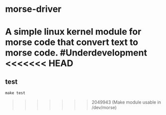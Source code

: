 # morse-driver

A simple linux kernel module for morse code that convert text to morse code. #Underdevelopment
<<<<<<< HEAD
=======


## test 
```
make test
```
>>>>>>> 2049943 (Make module usable in /dev/morse)
